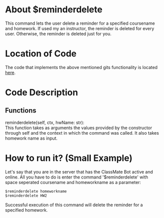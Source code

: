 # About $reminderdelete
This command lets the user delete a reminder for a specified coursename and homework. If used my an instructor, the reminder is deleted for every user. Otherwise, the reminder is deleted just for you.

# Location of Code
The code that implements the above mentioned gits functionality is located [here](https://github.com/lyonva/ClassMateBot/blob/main/src/cogs/deadline.py).

# Code Description
## Functions
reminderdelete(self, ctx, hwName: str): <br>
This function takes as arguments the values provided by the constructor through self and the context in which the command was called. It also takes homework name as input.

# How to run it? (Small Example)
Let's say that you are in the server that has the ClassMate Bot active and online. All you have to do is 
enter the command '$reminderdelete' with space seperated coursename and homeworkname as a parameter:

```
$reminderdelete homeworkname
$reminderdelete HW2
```
Successful execution of this command will delete the reminder for a specified homework.

<!-- ![$deletereminder CSC510 HW2](https://github.com/lyonva/ClassMateBot/blob/main/data/media/deletereminder.gif) -->
